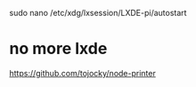 sudo nano /etc/xdg/lxsession/LXDE-pi/autostart

# no more lxde

https://github.com/tojocky/node-printer
